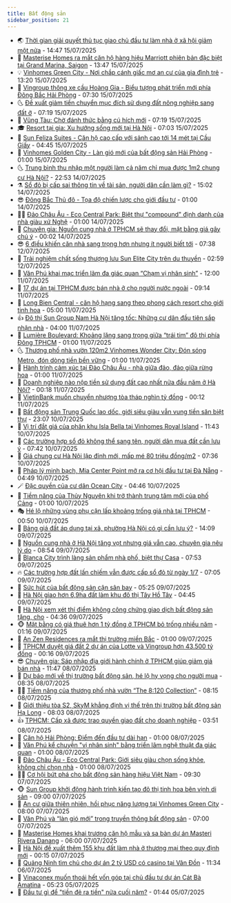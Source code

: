 ```yaml
---
title: Bất động sản
sidebar_position: 21
---
```


<!-- dantri-bat-dong-san:START -->
- 🌏 [Thời gian giải quyết thủ tục giao chủ đầu tư làm nhà ở xã hội giảm một nửa](https://dantri.com.vn/bat-dong-san/thoi-gian-giai-quyet-thu-tuc-giao-chu-dau-tu-lam-nha-o-xa-hoi-giam-mot-nua-20250715160520313.htm) - 14:47 15/07/2025
- 👹 [Masterise Homes ra mắt căn hộ hàng hiệu Marriott phiên bản đặc biệt tại Grand Marina, Saigon](https://dantri.com.vn/bat-dong-san/masterise-homes-ra-mat-can-ho-hang-hieu-marriott-phien-ban-dac-biet-tai-grand-marina-saigon-20250715203539138.htm) - 13:47 15/07/2025
- 💡 [Vinhomes Green City - Nơi chắp cánh giấc mơ an cư của gia đình trẻ](https://dantri.com.vn/bat-dong-san/vinhomes-green-city-noi-chap-canh-giac-mo-an-cu-cua-gia-dinh-tre-20250715195811506.htm) - 13:20 15/07/2025
- 🌋 [Vingroup thông xe cầu Hoàng Gia - Biểu tượng phát triển mới phía Đông Bắc Hải Phòng](https://dantri.com.vn/bat-dong-san/vingroup-thong-xe-cau-hoang-gia-bieu-tuong-phat-trien-moi-phia-dong-bac-hai-phong-20250715140612299.htm) - 07:30 15/07/2025
- 🌜 [Đề xuất giảm tiền chuyển mục đích sử dụng đất nông nghiệp sang đất ở](https://dantri.com.vn/bat-dong-san/de-xuat-giam-tien-chuyen-muc-dich-su-dung-dat-nong-nghiep-sang-dat-o-20250715005815026.htm) - 07:19 15/07/2025
- 💃 [Vũng Tàu: Chờ đánh thức bằng cú hích mới](https://dantri.com.vn/bat-dong-san/vung-tau-cho-danh-thuc-bang-cu-hich-moi-20250715141222756.htm) - 07:19 15/07/2025
- 🎓 [Resort tại gia: Xu hướng sống mới tại Hà Nội](https://dantri.com.vn/bat-dong-san/resort-tai-gia-xu-huong-song-moi-tai-ha-noi-20250715135710154.htm) - 07:03 15/07/2025
- 🌝 [Sun Feliza Suites - Căn hộ cao cấp với sảnh cao tới 14 mét tại Cầu Giấy](https://dantri.com.vn/bat-dong-san/sun-feliza-suites-can-ho-cao-cap-voi-sanh-cao-toi-14-met-tai-cau-giay-20250715111818711.htm) - 04:45 15/07/2025
- 🧐 [Vinhomes Golden City - Làn gió mới của bất động sản Hải Phòng](https://dantri.com.vn/bat-dong-san/vinhomes-golden-city-lan-gio-moi-cua-bat-dong-san-hai-phong-20250714222342590.htm) - 01:00 15/07/2025
- 🌜 [Trung bình thu nhập một người làm cả năm chỉ mua được 1m2 chung cư Hà Nội?](https://dantri.com.vn/bat-dong-san/trung-binh-thu-nhap-mot-nguoi-lam-ca-nam-chi-mua-duoc-1m2-chung-cu-ha-noi-20250714150523123.htm) - 22:53 14/07/2025
- ⚗️ [Sổ đỏ bị cấp sai thông tin về tài sản, người dân cần làm gì?](https://dantri.com.vn/bat-dong-san/so-do-bi-cap-sai-thong-tin-ve-tai-san-nguoi-dan-can-lam-gi-20250714184719389.htm) - 15:02 14/07/2025
- 😎 [Đông Bắc Thủ đô - Tọa độ chiến lược cho giới đầu tư](https://dantri.com.vn/bat-dong-san/dong-bac-thu-do-toa-do-chien-luoc-cho-gioi-dau-tu-20250714075046364.htm) - 01:00 14/07/2025
- 🧑‍🏫 [Đảo Châu Âu - Eco Central Park: Biệt thự &quot;compound&quot; định danh của nhà giàu xứ Nghệ](https://dantri.com.vn/bat-dong-san/dao-chau-au-eco-central-park-biet-thu-compound-dinh-danh-cua-nha-giau-xu-nghe-20250713175327382.htm) - 01:00 14/07/2025
- 💪 [Chuyên gia: Nguồn cung nhà ở TPHCM sẽ thay đổi, mặt bằng giá gây chú ý](https://dantri.com.vn/bat-dong-san/chuyen-gia-nguon-cung-nha-o-tphcm-se-thay-doi-mat-bang-gia-gay-chu-y-20250713191715165.htm) - 00:02 14/07/2025
- 😎 [6 điều khiến căn nhà sang trọng hơn nhưng ít người biết tới](https://dantri.com.vn/bat-dong-san/6-dieu-khien-can-nha-sang-trong-hon-nhung-it-nguoi-biet-toi-20250711100752274.htm) - 07:38 12/07/2025
- 🧠 [Trải nghiệm chất sống thượng lưu Sun Elite City trên du thuyền](https://dantri.com.vn/bat-dong-san/trai-nghiem-chat-song-thuong-luu-sun-elite-city-tren-du-thuyen-20250712093728245.htm) - 02:59 12/07/2025
- 🧰 [Văn Phú khai mạc triển lãm đa giác quan “Chạm vị nhân sinh”](https://dantri.com.vn/bat-dong-san/van-phu-khai-mac-trien-lam-da-giac-quan-cham-vi-nhan-sinh-20250711183415027.htm) - 12:00 11/07/2025
- 🤩 [17 dự án tại TPHCM được bán nhà ở cho người nước ngoài](https://dantri.com.vn/bat-dong-san/17-du-an-tai-tphcm-duoc-ban-nha-o-cho-nguoi-nuoc-ngoai-20250711061606174.htm) - 09:14 11/07/2025
- 🦆 [Long Bien Central - căn hộ hạng sang theo phong cách resort cho giới tinh hoa](https://dantri.com.vn/bat-dong-san/long-bien-central-can-ho-hang-sang-theo-phong-cach-resort-cho-gioi-tinh-hoa-20250711111833933.htm) - 05:00 11/07/2025
- 👍 [Đô thị Sun Group Nam Hà Nội tăng tốc: Những cư dân đầu tiên sắp nhận nhà](https://dantri.com.vn/bat-dong-san/do-thi-sun-group-nam-ha-noi-tang-toc-nhung-cu-dan-dau-tien-sap-nhan-nha-20250711104942895.htm) - 04:00 11/07/2025
- 🙉 [Lumière Boulevard: Khoảng lặng sang trọng giữa “trái tim” đô thị phía Đông TPHCM](https://dantri.com.vn/bat-dong-san/lumiere-boulevard-khoang-lang-sang-trong-giua-trai-tim-do-thi-phia-dong-tphcm-20250710214846192.htm) - 01:00 11/07/2025
- 🌜 [Thương phố nhà vườn 120m2 Vinhomes Wonder City: Đón sóng Metro, đón dòng tiền bền vững](https://dantri.com.vn/bat-dong-san/thuong-pho-nha-vuon-120m2-vinhomes-wonder-city-don-song-metro-don-dong-tien-ben-vung-20250710213336770.htm) - 01:00 11/07/2025
- 🌋 [Hành trình cảm xúc tại Đảo Châu Âu - nhà giữa đảo, đảo giữa rừng hoa](https://dantri.com.vn/bat-dong-san/hanh-trinh-cam-xuc-tai-dao-chau-au-nha-giua-dao-dao-giua-rung-hoa-20250709152242308.htm) - 01:00 11/07/2025
- 🥰 [Doanh nghiệp nào nộp tiền sử dụng đất cao nhất nửa đầu năm ở Hà Nội?](https://dantri.com.vn/bat-dong-san/doanh-nghiep-nao-nop-tien-su-dung-dat-cao-nhat-nua-dau-nam-o-ha-noi-20250711021340954.htm) - 00:18 11/07/2025
- 💯 [VietinBank muốn chuyển nhượng tòa tháp nghìn tỷ đồng](https://dantri.com.vn/bat-dong-san/vietinbank-muon-chuyen-nhuong-toa-thap-nghin-ty-dong-20250711014719365.htm) - 00:12 11/07/2025
- 🤩 [Bất động sản Trung Quốc lao dốc, giới siêu giàu vẫn vung tiền săn biệt thự](https://dantri.com.vn/bat-dong-san/bat-dong-san-trung-quoc-lao-doc-gioi-sieu-giau-van-vung-tien-san-biet-thu-20250710154640561.htm) - 23:07 10/07/2025
- 💄 [Vị trí đắt giá của phân khu Isla Bella tại Vinhomes Royal Island](https://dantri.com.vn/bat-dong-san/vi-tri-dat-gia-cua-phan-khu-isla-bella-tai-vinhomes-royal-island-20250710180039982.htm) - 11:43 10/07/2025
- 🦍 [Các trường hợp sổ đỏ không thể sang tên, người dân mua đất cần lưu ý](https://dantri.com.vn/bat-dong-san/cac-truong-hop-so-do-khong-the-sang-ten-nguoi-dan-mua-dat-can-luu-y-20250710125847102.htm) - 07:42 10/07/2025
- 🎡 [Giá chung cư Hà Nội lập đỉnh mới, mấp mé 80 triệu đồng/m2](https://dantri.com.vn/bat-dong-san/gia-chung-cu-ha-noi-lap-dinh-moi-map-me-80-trieu-dongm2-20250710105837203.htm) - 07:36 10/07/2025
- 🐎 [Pháp lý minh bạch, Mia Center Point mở ra cơ hội đầu tư tại Đà Nẵng](https://dantri.com.vn/bat-dong-san/phap-ly-minh-bach-mia-center-point-mo-ra-co-hoi-dau-tu-tai-da-nang-20250710111651670.htm) - 04:49 10/07/2025
- 🪄 [Đặc quyền của cư dân Ocean City](https://dantri.com.vn/bat-dong-san/dac-quyen-cua-cu-dan-ocean-city-20250709145644868.htm) - 04:46 10/07/2025
- 💼 [Tiềm năng của Thủy Nguyên khi trở thành trung tâm mới của phố Cảng](https://dantri.com.vn/bat-dong-san/tiem-nang-cua-thuy-nguyen-khi-tro-thanh-trung-tam-moi-cua-pho-cang-20250709214547251.htm) - 01:00 10/07/2025
- 🎭 [Hé lộ những vùng phụ cận lấp khoảng trống giá nhà tại TPHCM](https://dantri.com.vn/bat-dong-san/he-lo-nhung-vung-phu-can-lap-khoang-trong-gia-nha-tai-tphcm-20250709060335775.htm) - 00:50 10/07/2025
- 🐻 [Bảng giá đất áp dụng tại xã, phường Hà Nội có gì cần lưu ý?](https://dantri.com.vn/bat-dong-san/bang-gia-dat-ap-dung-tai-xa-phuong-ha-noi-co-gi-can-luu-y-20250709161955634.htm) - 14:09 09/07/2025
- 💃 [Nguồn cung nhà ở Hà Nội tăng vọt nhưng giá vẫn cao, chuyên gia nêu lý do](https://dantri.com.vn/bat-dong-san/nguon-cung-nha-o-ha-noi-tang-vot-nhung-gia-van-cao-chuyen-gia-neu-ly-do-20250705183839209.htm) - 08:54 09/07/2025
- 🦣 [Blanca City trình làng sản phẩm nhà phố, biệt thự Casa](https://dantri.com.vn/bat-dong-san/blanca-city-trinh-lang-san-pham-nha-pho-biet-thu-casa-20250709143732378.htm) - 07:53 09/07/2025
- 🔥 [Các trường hợp đất lấn chiếm vẫn được cấp sổ đỏ từ ngày 1/7](https://dantri.com.vn/bat-dong-san/cac-truong-hop-dat-lan-chiem-van-duoc-cap-so-do-tu-ngay-17-20250709114820024.htm) - 07:05 09/07/2025
- 🤩 [Sức hút của bất động sản cận sân bay](https://dantri.com.vn/bat-dong-san/suc-hut-cua-bat-dong-san-can-san-bay-20250709105959448.htm) - 05:25 09/07/2025
- 🥳 [Hà Nội giao hơn 6,9ha đất làm khu đô thị Tây Hồ Tây](https://dantri.com.vn/bat-dong-san/ha-noi-giao-hon-69ha-dat-lam-khu-do-thi-tay-ho-tay-20250709095803334.htm) - 04:45 09/07/2025
- 🤗 [Hà Nội xem xét thí điểm không công chứng giao dịch bất động sản tặng, cho](https://dantri.com.vn/bat-dong-san/ha-noi-xem-xet-thi-diem-khong-cong-chung-giao-dich-bat-dong-san-tang-cho-20250709111426788.htm) - 04:36 09/07/2025
- 🐵 [Mặt bằng có giá thuê hơn 1 tỷ đồng ở TPHCM bỏ trống nhiều năm](https://dantri.com.vn/bat-dong-san/mat-bang-co-gia-thue-hon-1-ty-dong-o-tphcm-bo-trong-nhieu-nam-20250620170157348.htm) - 01:16 09/07/2025
- 🤖 [An Zen Residences ra mắt thị trường miền Bắc](https://dantri.com.vn/bat-dong-san/an-zen-residences-ra-mat-thi-truong-mien-bac-20250708210854336.htm) - 01:00 09/07/2025
- 👺 [TPHCM duyệt giá đất 2 dự án của Lotte và Vingroup hơn 43.500 tỷ đồng](https://dantri.com.vn/bat-dong-san/tphcm-duyet-gia-dat-2-du-an-cua-lotte-va-vingroup-hon-43500-ty-dong-20250709063950763.htm) - 00:16 09/07/2025
- 😎 [Chuyên gia: Sáp nhập địa giới hành chính ở TPHCM giúp giảm giá bán nhà](https://dantri.com.vn/bat-dong-san/chuyen-gia-sap-nhap-dia-gioi-hanh-chinh-o-tphcm-giup-giam-gia-ban-nha-20250708171905303.htm) - 11:47 08/07/2025
- 🤠 [Dự báo mới về thị trường bất động sản, hé lộ hy vọng cho người mua](https://dantri.com.vn/bat-dong-san/du-bao-moi-ve-thi-truong-bat-dong-san-he-lo-hy-vong-cho-nguoi-mua-20250708130538455.htm) - 08:35 08/07/2025
- 👨‍🏫 [Tiềm năng của thương phố nhà vườn “The 8:120 Collection”](https://dantri.com.vn/bat-dong-san/tiem-nang-cua-thuong-pho-nha-vuon-the-8120-collection-20250708144713986.htm) - 08:15 08/07/2025
- 🧰 [Giới thiệu tòa S2, SkyM khẳng định vị thế trên thị trường bất động sản Hạ Long](https://dantri.com.vn/bat-dong-san/gioi-thieu-toa-s2-skym-khang-dinh-vi-the-tren-thi-truong-bat-dong-san-ha-long-20250708145310523.htm) - 08:03 08/07/2025
- 👍 [TPHCM: Cấp xã được trao quyền giao đất cho doanh nghiệp](https://dantri.com.vn/bat-dong-san/tphcm-cap-xa-duoc-trao-quyen-giao-dat-cho-doanh-nghiep-20250708085631194.htm) - 03:51 08/07/2025
- 🌈 [Căn hộ Hải Phòng: Điểm đến đầu tư dài hạn](https://dantri.com.vn/bat-dong-san/can-ho-hai-phong-diem-den-dau-tu-dai-han-20250707230612183.htm) - 01:00 08/07/2025
- 🐲 [Văn Phú kể chuyện &quot;vị nhân sinh&quot; bằng triển lãm nghệ thuật đa giác quan](https://dantri.com.vn/bat-dong-san/van-phu-ke-chuyen-vi-nhan-sinh-bang-trien-lam-nghe-thuat-da-giac-quan-20250707155700115.htm) - 01:00 08/07/2025
- 💄 [Đảo Châu Âu - Eco Central Park: Giới siêu giàu chọn sống khỏe, không chỉ chọn nhà](https://dantri.com.vn/bat-dong-san/dao-chau-au-eco-central-park-gioi-sieu-giau-chon-song-khoe-khong-chi-chon-nha-20250706163209958.htm) - 01:00 08/07/2025
- 👨‍🏫 [Cơ hội bứt phá cho bất động sản hàng hiệu Việt Nam](https://dantri.com.vn/bat-dong-san/co-hoi-but-pha-cho-bat-dong-san-hang-hieu-viet-nam-20250707160734129.htm) - 09:30 07/07/2025
- 🐵 [Sun Group khởi động hành trình kiến tạo đô thị tinh hoa bên vịnh di sản](https://dantri.com.vn/bat-dong-san/sun-group-khoi-dong-hanh-trinh-kien-tao-do-thi-tinh-hoa-ben-vinh-di-san-20250707153553970.htm) - 09:00 07/07/2025
- 🎉 [An cư giữa thiên nhiên, hồi phục năng lượng tại Vinhomes Green City](https://dantri.com.vn/bat-dong-san/an-cu-giua-thien-nhien-hoi-phuc-nang-luong-tai-vinhomes-green-city-20250707144158325.htm) - 08:00 07/07/2025
- 💫 [Văn Phú và “làn gió mới” trong truyền thông bất động sản](https://dantri.com.vn/bat-dong-san/van-phu-va-lan-gio-moi-trong-truyen-thong-bat-dong-san-20250707102327410.htm) - 07:00 07/07/2025
- 🦄 [Masterise Homes khai trương căn hộ mẫu và sa bàn dự án Masteri Rivera Danang](https://dantri.com.vn/bat-dong-san/masterise-homes-khai-truong-can-ho-mau-va-sa-ban-du-an-masteri-rivera-danang-20250707120107925.htm) - 06:00 07/07/2025
- 🌮 [Hà Nội đề xuất thêm 155 khu đất làm nhà ở thương mại theo quy định mới](https://dantri.com.vn/bat-dong-san/ha-noi-de-xuat-them-155-khu-dat-lam-nha-o-thuong-mai-theo-quy-dinh-moi-20250706162143387.htm) - 00:15 07/07/2025
- 💯 [Quảng Ninh tìm chủ cho dự án 2 tỷ USD có casino tại Vân Đồn](https://dantri.com.vn/bat-dong-san/quang-ninh-tim-chu-cho-du-an-2-ty-usd-co-casino-tai-van-don-20250706155243970.htm) - 11:34 06/07/2025
- 🌊 [Vinaconex muốn thoái hết vốn góp tại chủ đầu tư dự án Cát Bà Amatina](https://dantri.com.vn/bat-dong-san/vinaconex-muon-thoai-het-von-gop-tai-chu-dau-tu-du-an-cat-ba-amatina-20250702160859426.htm) - 05:23 05/07/2025
- 🤖 [Đầu tư gì để &quot;tiền đẻ ra tiền&quot; nửa cuối năm?](https://dantri.com.vn/kinh-doanh/dau-tu-gi-de-tien-de-ra-tien-nua-cuoi-nam-20250703151105869.htm) - 01:44 05/07/2025<!-- dantri-bat-dong-san:END -->

